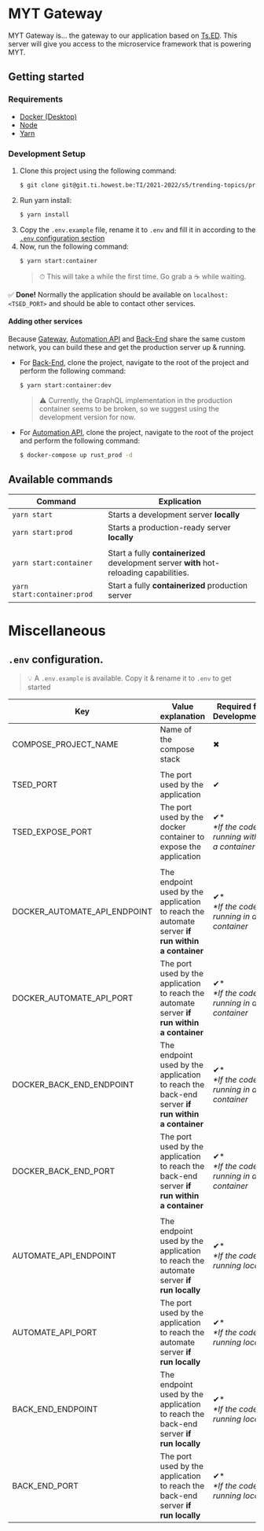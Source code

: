 # MYT Gateway

MYT Gateway is... the gateway to our application based on [Ts.ED](https://tsed.io). This server will give you access to the microservice framework that is powering MYT.

## Getting started
### Requirements
- [Docker (Desktop)](https://www.docker.com/get-started)
- [Node](https://nodejs.org/en/)
- [Yarn](https://yarnpkg.com/)

### Development Setup
1. Clone this project using the following command:
   ```bash
   $ git clone git@git.ti.howest.be:TI/2021-2022/s5/trending-topics/projects/hybrid-work1/gateway.git
   ```
2. Run yarn install:
   ```bash
   $ yarn install
   ```
3. Copy the `.env.example` file, rename it to `.env` and fill it in according to the [`.env` configuration section](#env-configuration-file)
4. Now, run the following command:
   ```bash
   $ yarn start:container
   ```
   > ⏱ This will take a while the first time. Go grab a ☕ while waiting.

✅ **Done!** Normally the application should be available on `localhost:<TSED_PORT>` and should be able to contact other services.

#### Adding other services
Because [Gateway](https://git.ti.howest.be/TI/2021-2022/s5/trending-topics/projects/hybrid-work1/gateway), [Automation API](https://git.ti.howest.be/TI/2021-2022/s5/trending-topics/projects/hybrid-work1/automateapi) and [Back-End](https://git.ti.howest.be/TI/2021-2022/s5/trending-topics/projects/hybrid-work1/back-end) share the same custom network, you can build these and get the production server up & running.

- For [Back-End](https://git.ti.howest.be/TI/2021-2022/s5/trending-topics/projects/hybrid-work1/back-end), clone the project, navigate to the root of the project and perform the following command:
  ```bash
  $ yarn start:container:dev
  ```
  > :warning: Currently, the GraphQL implementation in the production container seems to be broken, so we suggest using the development version for now.

- For [Automation API](https://git.ti.howest.be/TI/2021-2022/s5/trending-topics/projects/hybrid-work1/automateapi), clone the project, navigate to the root of the project and perform the following command:
  ```bash
  $ docker-compose up rust_prod -d
  ```

## Available commands
|Command|Explication|
|---|---|
|`yarn start`|Starts a development server **locally**|
|`yarn start:prod`|Starts a production-ready server **locally**|
|||
|`yarn start:container`|Start a fully **containerized** development server **with** hot-reloading capabilities.|
|`yarn start:container:prod`|Start a fully **containerized** production server|
  

# Miscellaneous
## `.env` configuration.
> :bulb: A `.env.example` is available. Copy it & rename it to `.env` to get started

|Key|Value explanation|Required for Development?|... Staging?|... Production?|Value example|
|---|---|---|---|---|---|
|COMPOSE_PROJECT_NAME|Name of the compose stack|✖|✖|✖|MYT Automate Server|
|||||||
|TSED_PORT|The port used by the application|✔|✔|✔|8080|
|TSED_EXPOSE_PORT|The port used by the docker container to expose the application|✔* <br/> *\*If the code is running within a container*|✔|✔|8080|
|||||||
|DOCKER_AUTOMATE_API_ENDPOINT|The endpoint used by the application to reach the automate server **if run within a container**|✔* </br> *\*If the code's running in a container*|✖|✖|localhost|
|DOCKER_AUTOMATE_API_PORT|The port used by the application to reach the automate server **if run within a container**|✔* </br> *\*If the code's running in a container*|✖|✖|3000|
|DOCKER_BACK_END_ENDPOINT|The endpoint used by the application to reach the back-end server **if run within a container**|✔* </br> *\*If the code's running in a container*|✖|✖|localhost|
|DOCKER_BACK_END_PORT|The port used by the application to reach the back-end server **if run within a container**|✔* </br> *\*If the code's running in a container*|✖|✖|8080|
|||||||
|AUTOMATE_API_ENDPOINT|The endpoint used by the application to reach the automate server **if run locally**|✔* </br> *\*If the code's running locally*|✖|✖|localhost|
|AUTOMATE_API_PORT|The port used by the application to reach the automate server **if run locally**|✔* </br> *\*If the code's running locally*|✖|✖|3000|
|BACK_END_ENDPOINT|The endpoint used by the application to reach the back-end server **if run locally**|✔* </br> *\*If the code's running locally*|✖|✖|localhost|
|BACK_END_PORT|The port used by the application to reach the back-end server **if run locally**|✔* </br> *\*If the code's running locally*|✖|✖|8080|
